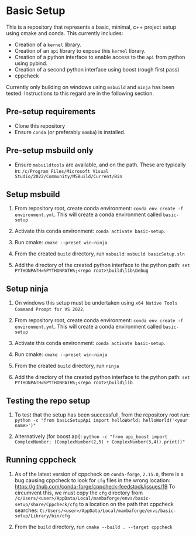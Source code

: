 # Basic Setup

This is a repository that represents a basic, minimal, c++ project setup using cmake and conda. This currently includes:
- Creation of a `kernel` library.
- Creation of an `api` library to expose this `kernel` library.
- Creation of a python interface to enable access to the `api` from python using pybind.
- Creation of a second python interface using boost (rough first pass)
- cppcheck

Currently only building on windows using `msbuild` and `ninja` has been tested.
Instructions to this regard are in the following section.

## Pre-setup requirements

- Clone this repository
- Ensure `conda` (or preferably `mamba`) is installed.

## Pre-setup msbuild only

- Ensure `msbuildtools` are available, and on the path. These are typically in:  `/c/Program Files/Microsoft Visual Studio/2022/Community/MSBuild/Current/Bin`


## Setup msbuild

1. From repository root, create conda environment: `conda env create -f environment.yml`.
   This will create a conda environment called `basic-setup`

2. Activate this conda environment: `conda activate basic-setup`.

3. Run cmake: `cmake --preset win-ninja`

4. From the created `build` directory, run `msbuild`: `msbuild basicSetup.sln`

5. Add the directory of the created python interface to the python path: `set PYTHONPATH=%PYTHONPATH%;<repo root>\build\lib\Debug`

## Setup ninja

1. On windows this setup must be undertaken using `x64 Native Tools Command Prompt for VS 2022`.

2. From repository root, create conda environment: `conda env create -f environment.yml`.
   This will create a conda environment called `basic-setup`

3. Activate this conda environment: `conda activate basic-setup`.

4. Run cmake: `cmake --preset win-ninja`

5. From the created `build` directory, run `ninja`

6. Add the directory of the created python interface to the python path: `set PYTHONPATH=%PYTHONPATH%;<repo root>\build\lib`

## Testing the repo setup

1. To test that the setup has been successfull, from the repository root run: `python -c "from basicSetupApi import helloWorld; helloWorld('<your name>')"`

2. Alternatively (for boost api): `python -c "from api_boost import ComplexNumber; (ComplexNumber(2,5) + ComplexNumber(3,4)).print()"`

## Running cppcheck

1. As of the latest version of cppcheck on `conda-forge`, `2.15.0`, there is a bug causing cppcheck to look for `cfg` files in the wrong location:
   https://github.com/conda-forge/cppcheck-feedstock/issues/19
   To circumvent this, we must copy the `cfg` directory from `/c/Users/<user>/AppData/Local/mambaforge/envs/basic-setup/share/Cppcheck/cfg` to a location on the
   path that cppcheck searches: `C:/Users/<user>/AppData/Local/mambaforge/envs/basic-setup/Library/bin/cfg`

2. From the `build` directory, run `cmake --build . --target cppcheck`
